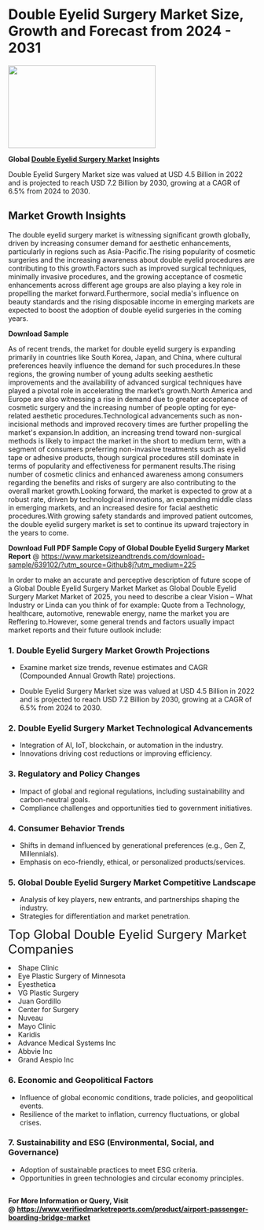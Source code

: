 <H1>Double Eyelid Surgery Market Size, Growth and Forecast from 2024 - 2031</H1><img class="aligncenter size-medium wp-image-584254" src="https://thirdeyenews.in/wp-content/uploads/2024/09/Global-Market-Research-300x168.jpeg" alt="" width="300" height="168" /><p><strong>Global&nbsp;<a href="https://www.marketsizeandtrends.com/download-sample/639102/?utm_source=Github8j?utm_medium=225">Double Eyelid Surgery Market</a> Insights</strong></p><p>Double Eyelid Surgery Market size was valued at USD 4.5 Billion in 2022 and is projected to reach USD 7.2 Billion by 2030, growing at a CAGR of 6.5% from 2024 to 2030.</p><p><h2>Market Growth Insights</h2> <p>The double eyelid surgery market is witnessing significant growth globally, driven by increasing consumer demand for aesthetic enhancements, particularly in regions such as Asia-Pacific.The rising popularity of cosmetic surgeries and the increasing awareness about double eyelid procedures are contributing to this growth.Factors such as improved surgical techniques, minimally invasive procedures, and the growing acceptance of cosmetic enhancements across different age groups are also playing a key role in propelling the market forward.Furthermore, social media's influence on beauty standards and the rising disposable income in emerging markets are expected to boost the adoption of double eyelid surgeries in the coming years.</p> <p><strong>Download Sample</strong></p> <p>As of recent trends, the market for double eyelid surgery is expanding primarily in countries like South Korea, Japan, and China, where cultural preferences heavily influence the demand for such procedures.In these regions, the growing number of young adults seeking aesthetic improvements and the availability of advanced surgical techniques have played a pivotal role in accelerating the market’s growth.North America and Europe are also witnessing a rise in demand due to greater acceptance of cosmetic surgery and the increasing number of people opting for eye-related aesthetic procedures.Technological advancements such as non-incisional methods and improved recovery times are further propelling the market's expansion.In addition, an increasing trend toward non-surgical methods is likely to impact the market in the short to medium term, with a segment of consumers preferring non-invasive treatments such as eyelid tape or adhesive products, though surgical procedures still dominate in terms of popularity and effectiveness for permanent results.The rising number of cosmetic clinics and enhanced awareness among consumers regarding the benefits and risks of surgery are also contributing to the overall market growth.Looking forward, the market is expected to grow at a robust rate, driven by technological innovations, an expanding middle class in emerging markets, and an increased desire for facial aesthetic procedures.With growing safety standards and improved patient outcomes, the double eyelid surgery market is set to continue its upward trajectory in the years to come.</p> <p><span class=""><strong>Download Full PDF Sample Copy of Global Double Eyelid Surgery Market Report</strong> @ <a href="https://www.marketsizeandtrends.com/download-sample/639102/?utm_source=Github8j?utm_medium=225" target="_blank">https://www.marketsizeandtrends.com/download-sample/639102/?utm_source=Github8j?utm_medium=225</a></span></p><p>In order to make an accurate and perceptive description of future scope of a Global&nbsp;Double Eyelid Surgery Market Market as Global&nbsp;Double Eyelid Surgery Market Market of 2025, you need to describe a clear Vision &ndash; What Industry or Linda can you think of for example: Quote from a Technology, healthcare, automotive, renewable energy, name the market you are Reffering to.However, some general trends and factors usually impact market reports and their future outlook include:</p><h3>1.&nbsp;<strong>Double Eyelid Surgery Market Growth Projections</strong></h3><ul><li>Examine market size trends, revenue estimates and CAGR (Compounded Annual Growth Rate) projections.</li><li><p>Double Eyelid Surgery Market size was valued at USD 4.5 Billion in 2022 and is projected to reach USD 7.2 Billion by 2030, growing at a CAGR of 6.5% from 2024 to 2030.</p></li></ul><h3>2.&nbsp;<strong>Double Eyelid Surgery Market Technological Advancements</strong></h3><ul><li>Integration of AI, IoT, blockchain, or automation in the industry.</li><li>Innovations driving cost reductions or improving efficiency.</li></ul><h3>3.&nbsp;<strong>Regulatory and Policy Changes</strong></h3><ul><li>Impact of global and regional regulations, including sustainability and carbon-neutral goals.</li><li>Compliance challenges and opportunities tied to government initiatives.</li></ul><h3>4.&nbsp;<strong>Consumer Behavior Trends</strong></h3><ul><li>Shifts in demand influenced by generational preferences (e.g., Gen Z, Millennials).</li><li>Emphasis on eco-friendly, ethical, or personalized products/services.</li></ul><h3>5.&nbsp;<strong>Global Double Eyelid Surgery Market Competitive Landscape</strong></h3><ul><li>Analysis of key players, new entrants, and partnerships shaping the industry.</li><li>Strategies for differentiation and market penetration.</li></ul><p data-pm-slice="1 1 []"><span style="color: inherit; font-family: inherit; font-size: 25px;">Top Global Double Eyelid Surgery Market Companies</span></p><div class="" data-test-id=""><p><li>Shape Clinic</li><li> Eye Plastic Surgery of Minnesota</li><li> Eyesthetica</li><li> VG Plastic Surgery</li><li> Juan Gordillo</li><li> Center for Surgery</li><li> Nuveau</li><li> Mayo Clinic</li><li> Karidis</li><li> Advance Medical Systems Inc</li><li> Abbvie Inc</li><li> Grand Aespio lnc</li></p></div><h3>6.&nbsp;<strong>Economic and Geopolitical Factors</strong></h3><ul><li>Influence of global economic conditions, trade policies, and geopolitical events.</li><li>Resilience of the market to inflation, currency fluctuations, or global crises.</li></ul><h3>7.&nbsp;<strong>Sustainability and ESG (Environmental, Social, and Governance)</strong></h3><ul><li>Adoption of sustainable practices to meet ESG criteria.</li><li>Opportunities in green technologies and circular economy principles.</li></ul><h2><strong style="font-size: 14px;">For More Information or Query, Visit @&nbsp;</strong><a style="background-color: #ffffff; font-size: 14px;" href="https://www.marketsizeandtrends.com/report/double-eyelid-surgery-market/" target="_blank">https://www.verifiedmarketreports.com/product/airport-passenger-boarding-bridge-market</a></h2>